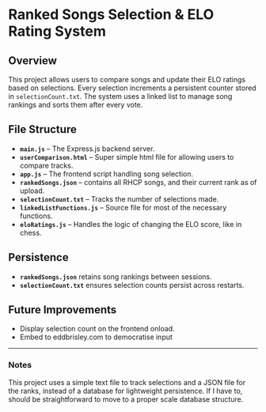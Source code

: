 # Ranked Songs Selection & ELO Rating System

## Overview
This project allows users to compare songs and update their ELO ratings based on selections. 
Every selection increments a persistent counter stored in `selectionCount.txt`. The system uses a linked list to manage song rankings and sorts them after every vote.

## File Structure
- **`main.js`** – The Express.js backend server.
- **`userComparison.html`** – Super simple html file for allowing users to compare tracks. 
- **`app.js`** – The frontend script handling song selection.
- **`rankedSongs.json`** – contains all RHCP songs, and their current rank as of upload.
- **`selectionCount.txt`** – Tracks the number of selections made.
- **`linkedListFunctions.js`** – Source file for most of the necessary functions.
- **`eloRatings.js`** – Handles the logic of changing the ELO score, like in chess.


## Persistence
- **`rankedSongs.json`** retains song rankings between sessions.
- **`selectionCount.txt`** ensures selection counts persist across restarts.

## Future Improvements
- Display selection count on the frontend onload.
- Embed to eddbrisley.com to democratise input

---

### Notes
This project uses a simple text file to track selections and a JSON file for the ranks, instead of a database for lightweight persistence.
If I have to, should be straightforward to move to a proper scale database structure.

